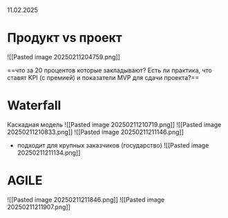 11.02.2025
# Продукт vs проект
![[Pasted image 20250211204759.png]]

==что за 20 процентов которые закладывают? Есть ли практика, что ставят KPI (с премией) и показатели MVP для сдачи проекта?==

# Waterfall
Каскадная модель
![[Pasted image 20250211210719.png]]
![[Pasted image 20250211210833.png]]
![[Pasted image 20250211211146.png]]
- подходит для крупных заказчиков (государство)
![[Pasted image 20250211211134.png]]

# AGILE
![[Pasted image 20250211211846.png]]
![[Pasted image 20250211211907.png]]

